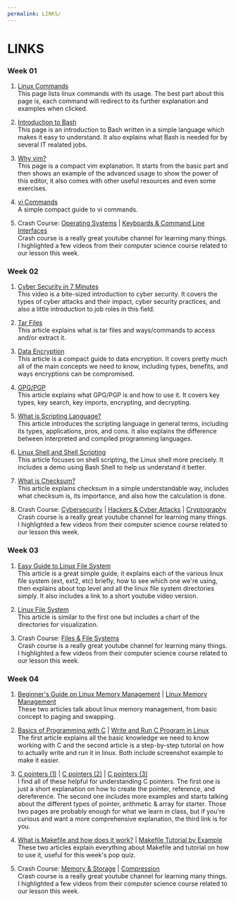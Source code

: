 ```yaml
---
permalink: LINKS/
---
```


# LINKS

### Week 01
1. [Linux Commands](https://www.geeksforgeeks.org/linux-commands/)<br/>
This page lists linux commands with its usage. The best part about this page is, each command will redirect to its further explanation and examples when clicked.

2. [Introduction to Bash](https://www.techtarget.com/searchdatacenter/definition/bash-Bourne-Again-Shell)<br/>
This page is an introduction to Bash written in a simple language which makes it easy to understand. It also explains what Bash is needed for by several IT realated jobs.

3. [Why vim?](https://missing.csail.mit.edu/2020/editors/)<br/>
This page is a compact vim explanation. It starts from the basic part and then shows an example of the advanced usage to show the power of this editor, it also comes with other useful resources and even some exercises.

4. [vi Commands](https://www.guru99.com/the-vi-editor.html)<br/>
A simple compact guide to vi commands.

5. Crash Course: [Operating Systems](https://youtu.be/26QPDBe-NB8) | [Keyboards & Command Line Interfaces](https://youtu.be/4RPtJ9UyHS0)<br/>
Crash course is a really great youtube channel for learning many things. I highlighted a few videos from their computer science course related to our lesson this week.

### Week 02
1. [Cyber Security in 7 Minutes](https://youtu.be/inWWhr5tnEA)<br/>
This video is a bite-sized introduction to cyber security. It covers the types of cyber attacks and their impact, cyber security practices, and also a little introduction to job roles in this field.

2. [Tar Files](https://www.howtogeek.com/409742/how-to-extract-files-from-a-.tar.gz-or-.tar.bz2-file-on-linux/)<br/>
This article explains what is tar files and ways/commands to access and/or extract it.

3. [Data Encryption](https://cloudian.com/guides/data-protection/data-encryption-the-ultimate-guide/)<br/>
This article is a compact guide to data encryption. It covers pretty much all of the main concepts we need to know, including types, benefits, and ways encryptions can be compromised.

4. [GPG/PGP](https://www.privex.io/articles/what-is-gpg)<br/>
This article explains what GPG/PGP is and how to use it. It covers key types, key search, key imports, encrypting, and decrypting.

5. [What is Scripting Language?](https://careerkarma.com/blog/what-is-a-scripting-language/)<br/>
This article introduces the scripting language in general terms, including its types, applications, pros, and cons. It also explains the difference between interpreted and compiled programming languages.

6. [Linux Shell and Shell Scripting](https://www.geeksforgeeks.org/introduction-linux-shell-shell-scripting/)<br/>
This article focuses on shell scripting, the Linux shell more precisely. It includes a demo using Bash Shell to help us understand it better.

7. [What is Checksum?](https://www.howtogeek.com/363735/what-is-a-checksum-and-why-should-you-care/)<br/>
This article explains checksum in a simple understandable way, includes what checksum is, its importance, and also how the calculation is done.

8. Crash Course: [Cybersecurity](https://youtu.be/bPVaOlJ6ln0) | [Hackers & Cyber Attacks](https://youtu.be/_GzE99AmAQU) | [Cryptography](https://youtu.be/jhXCTbFnK8o)<br/>
Crash course is a really great youtube channel for learning many things. I highlighted a few videos from their computer science course related to our lesson this week.

### Week 03
1. [Easy Guide to Linux File System](https://likegeeks.com/linux-file-system/)<br/>
This article is a great simple guide, it explains each of the various linux file system (ext, ext2, etc) briefly, how to see which one we're using, then explains about top level and all the linux file system directories simply. It also includes a link to a short youtube video version.

2. [Linux File System](https://www.linuxfoundation.org/blog/blog/classic-sysadmin-the-linux-filesystem-explained)<br/>
This article is similar to the first one but includes a chart of the directories for visualization.

3. Crash Course: [Files & File Systems](https://youtu.be/KN8YgJnShPM)<br/>
Crash course is a really great youtube channel for learning many things. I highlighted a few videos from their computer science course related to our lesson this week.

### Week 04
1. [Beginner's Guide on Linux Memory Management](https://www.golinuxcloud.com/tutorial-linux-memory-management-overview/) | [Linux Memory Management](https://www.javatpoint.com/linux-memory-management)<br/>
These two articles talk about linux memory management, from basic concept to paging and swapping.

2. [Basics of Programming with C](https://opensource.com/article/20/8/c-programming-cheat-sheet) | [Write and Run C Program in Linux](https://vitux.com/how-to-write-and-run-a-c-program-in-linux/)<br/>
The first article explains all the basic knowledge we need to know working with C and the second article is a step-by-step tutorial on how to actually write and run it in linux. Both include screenshot example to make it easier.

3. [C pointers (1)](https://www.w3schools.com/c/c_pointers.php) | [C pointers (2)](https://www.geeksforgeeks.org/pointers-in-c-and-c-set-1-introduction-arithmetic-and-array/) | [C pointers (3)](https://www.freecodecamp.org/news/pointers-in-c-are-not-as-difficult-as-you-think/)<br/>
I find all of these helpful for understanding C pointers. The first one is just a short explanation on how to create the pointer, reference, and dereference. The second one includes more examples and starts talking about the different types of pointer, arithmetic & array for starter. Those two pages are probably enough for what we learn in class, but if you're curious and want a more comprehensive explanation, the third link is for you.

4. [What is Makefile and how does it work?](https://opensource.com/article/18/8/what-how-makefile) | [Makefile Tutorial by Example](https://makefiletutorial.com/)<br/>
These two articles explain everything about Makefile and tutorial on how to use it, useful for this week's pop quiz.

5. Crash Course: [Memory & Storage](https://youtu.be/TQCr9RV7twk) | [Compression](https://youtu.be/OtDxDvCpPL4)<br/>
Crash course is a really great youtube channel for learning many things. I highlighted a few videos from their computer science course related to our lesson this week. 
